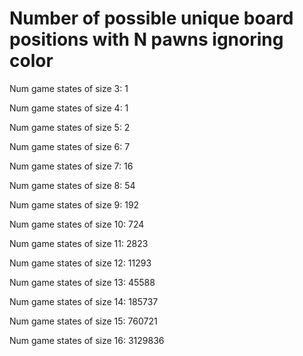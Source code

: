 # Number of possible unique board positions with N pawns ignoring color

Num game states of size 3:  1

Num game states of size 4:  1

Num game states of size 5:  2

Num game states of size 6:  7

Num game states of size 7:  16

Num game states of size 8:  54

Num game states of size 9:  192

Num game states of size 10: 724

Num game states of size 11: 2823

Num game states of size 12: 11293

Num game states of size 13: 45588

Num game states of size 14: 185737

Num game states of size 15: 760721

Num game states of size 16: 3129836
